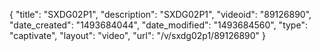 {
    "title": "SXDG02P1",
    "description": "SXDG02P1",
    "videoid": "89126890",
    "date_created": "1493684044",
    "date_modified": "1493684560",
    "type": "captivate",
    "layout": "video",
    "url": "\/v\/sxdg02p1\/89126890"
}